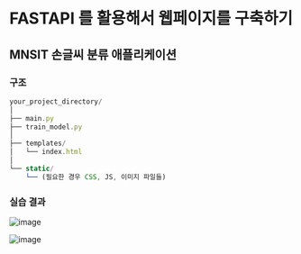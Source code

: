 # FASTAPI 를 활용해서 웹페이지를 구축하기
## MNSIT 손글씨 분류 애플리케이션
### 구조

```javascript
your_project_directory/
│
├── main.py
├── train_model.py
│
├── templates/
│   └── index.html
│
└── static/
    └── (필요한 경우 CSS, JS, 이미지 파일들)
```

### 실습 결과
![image](https://github.com/user-attachments/assets/fea15ce7-ea59-4afb-9f91-3273b738f25b)

![image](https://github.com/user-attachments/assets/819a0099-f9b9-4360-8c98-75e7581e3efd)
